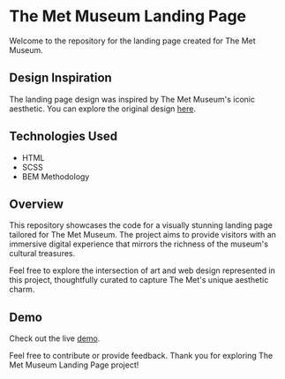 # The Met Museum Landing Page

Welcome to the repository for the landing page created for The Met Museum. 

## Design Inspiration
The landing page design was inspired by The Met Museum's iconic aesthetic. You can explore the original design [here](https://www.figma.com/file/lSR1m42L9YwzQwzzxKwHpw/THE-MET?type=design&node-id=8590-29&mode=design&t=BgJXp8rxO3vpbhyK-0).

## Technologies Used
- HTML
- SCSS
- BEM Methodology

## Overview
This repository showcases the code for a visually stunning landing page tailored for The Met Museum. The project aims to provide visitors with an immersive digital experience that mirrors the richness of the museum's cultural treasures.

Feel free to explore the intersection of art and web design represented in this project, thoughtfully curated to capture The Met's unique aesthetic charm.

## Demo
Check out the live [demo](https://o-drozzdyk.github.io/The-Met-landing/).

Feel free to contribute or provide feedback. Thank you for exploring The Met Museum Landing Page project!
